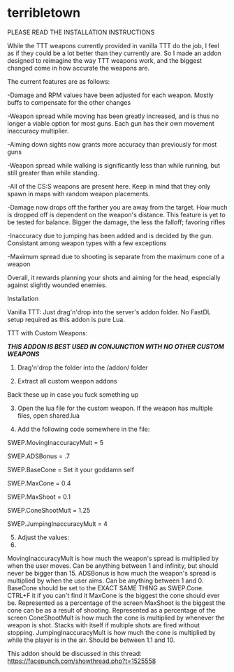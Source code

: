 # terribletown
PLEASE READ THE INSTALLATION INSTRUCTIONS

While the TTT weapons currently provided in vanilla TTT do the job, I feel as if they could be a lot better than they currently are. So I made an addon designed to reimagine the way TTT weapons work, and the biggest changed come in how accurate the weapons are.

The current features are as follows:

-Damage and RPM values have been adjusted for each weapon. Mostly buffs to compensate for the other changes

-Weapon spread while moving has been greatly increased, and is thus no longer a viable option for most guns. Each gun has their own movement inaccuracy multiplier.

-Aiming down sights now grants more accuracy than previously for most guns

-Weapon spread while walking is significantly less than while running, but still greater than while standing.

-All of the CS:S weapons are present here. Keep in mind that they only spawn in maps with random weapon placements.

-Damage now drops off the farther you are away from the target. How much is dropped off is dependent on the weapon's distance. This feature is yet to be tested for balance. Bigger the damage, the less the falloff; favoring rifles

-Inaccuracy due to jumping has been added and is decided by the gun. Consistant among weapon types with a few exceptions

-Maximum spread due to shooting is separate from the maximum cone of a weapon

Overall, it rewards planning your shots and aiming for the head, especially against slightly wounded enemies.

Installation

Vanilla TTT: Just drag'n'drop into the server's addon folder. No FastDL setup required as this addon is pure Lua.

TTT with Custom Weapons:

***THIS ADDON IS BEST USED IN CONJUNCTION WITH NO OTHER CUSTOM WEAPONS***

1. Drag'n'drop the folder into the /addon/ folder

2. Extract all custom weapon addons

Back these up in case you fuck something up

3. Open the lua file for the custom weapon. If the weapon has multiple files, open shared.lua

4. Add the following code somewhere in the file:

SWEP.MovingInaccuracyMult	= 5

SWEP.ADSBonus				= .7

SWEP.BaseCone				= Set it your goddamn self

SWEP.MaxCone				= 0.4

SWEP.MaxShoot               = 0.1

SWEP.ConeShootMult			= 1.25

SWEP.JumpingInaccuracyMult  = 4

5. Adjust the values:
6. 
MovingInaccuracyMult is how much the weapon's spread is multiplied by when the user moves. Can be anything between 1 and infinity, but should never be bigger than 15.
ADSBonus is how much the weapon's spread is multiplied by when the user aims. Can be anything between 1 and 0.
BaseCone should be set to the EXACT SAME THING as SWEP.Cone. CTRL+F it if you can't find it
MaxCone is the biggest the cone should ever be. Represented as a percentage of the screen
MaxShoot is the biggest the cone can be as a result of shooting. Represented as a percentage of the screen
ConeShootMult is how much the cone is multiplied by whenever the weapon is shot. Stacks with itself if multiple shots are fired without stopping.
JumpingInaccuracyMult is how much the cone is multiplied by while the player is in the air. Should be between 1.1 and 10.


This addon should be discussed in this thread: https://facepunch.com/showthread.php?t=1525558

